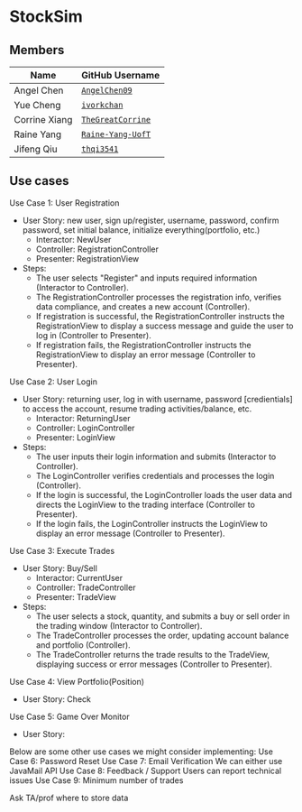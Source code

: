 # StockSim

## Members

| Name          | GitHub Username                                         |
| ------------- | ------------------------------------------------------- |
| Angel Chen    | [`AngelChen09`](https://github.com/AngelChen09)         |
| Yue Cheng     | [`ivorkchan`](https://github.com/ivorkchan)             |
| Corrine Xiang | [`TheGreatCorrine`](https://github.com/TheGreatCorrine) |
| Raine Yang    | [`Raine-Yang-UofT`](https://github.com/Raine-Yang-UofT) |
| Jifeng Qiu    | [`thqi3541`](https://github.com/thqi3541)               |

## Use cases

Use Case 1: User Registration
- User Story: new user, sign up/register, username, password, confirm password, set initial balance, initialize everything(portfolio, etc.)
  - Interactor: NewUser
  - Controller: RegistrationController
  - Presenter: RegistrationView
- Steps:
  - The user selects "Register" and inputs required information (Interactor to Controller).
  - The RegistrationController processes the registration info, verifies data compliance, and creates a new account (Controller).
  - If registration is successful, the RegistrationController instructs the RegistrationView to display a success message and guide the user to log in (Controller to Presenter).
  - If registration fails, the RegistrationController instructs the RegistrationView to display an error message (Controller to Presenter).

Use Case 2: User Login
- User Story: returning user, log in with username, password [credientials] to access the account, resume trading activities/balance, etc.
  - Interactor: ReturningUser
  - Controller: LoginController
  - Presenter: LoginView
- Steps:
  - The user inputs their login information and submits (Interactor to Controller).
  - The LoginController verifies credentials and processes the login (Controller).
  - If the login is successful, the LoginController loads the user data and directs the LoginView to the trading interface (Controller to Presenter).
  - If the login fails, the LoginController instructs the LoginView to display an error message (Controller to Presenter).

Use Case 3: Execute Trades
- User Story: Buy/Sell
  - Interactor: CurrentUser
  - Controller: TradeController
  - Presenter: TradeView
- Steps:
  - The user selects a stock, quantity, and submits a buy or sell order in the trading window (Interactor to Controller).
  - The TradeController processes the order, updating account balance and portfolio (Controller).
  - The TradeController returns the trade results to the TradeView, displaying success or error messages (Controller to Presenter).

Use Case 4: View Portfolio(Position)
- User Story: Check
  
Use Case 5: Game Over Monitor
- User Story:

Below are some other use cases we might consider implementing:
Use Case 6: Password Reset
Use Case 7: Email Verification
  We can either use JavaMail API
Use Case 8: Feedback / Support
  Users can report technical issues
Use Case 9: Minimum number of trades

Ask TA/prof where to store data
